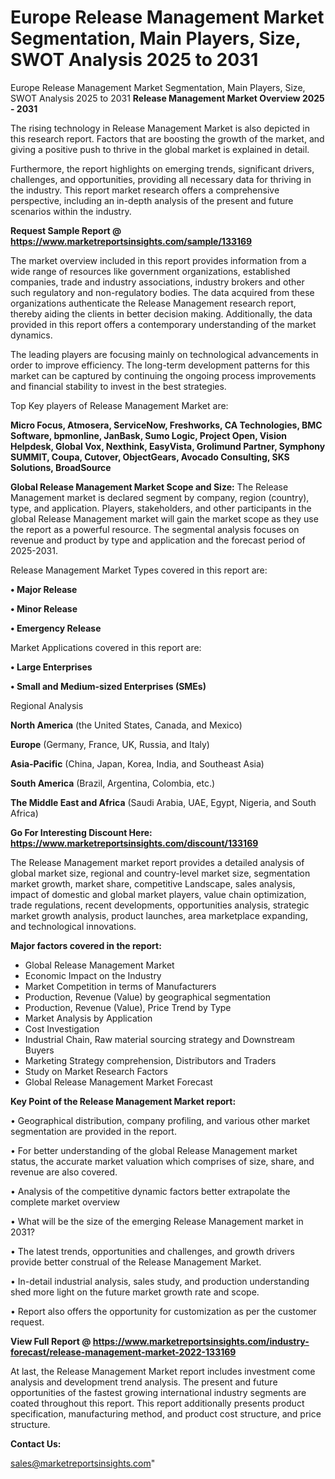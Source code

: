 # Europe Release Management Market Segmentation, Main Players, Size, SWOT Analysis 2025 to 2031
Europe Release Management Market Segmentation, Main Players, Size, SWOT Analysis 2025 to 2031
<Strong> Release Management Market Overview 2025 - 2031</strong>

The rising technology in Release Management Market is also depicted in this research report. Factors that are boosting the growth of the market, and giving a positive push to thrive in the global market is explained in detail.

Furthermore, the report highlights on emerging trends, significant drivers, challenges, and opportunities, providing all necessary data for thriving in the industry. This report market research offers a comprehensive perspective, including an in-depth analysis of the present and future scenarios within the industry.

<strong>Request Sample Report @ <a href=https://www.marketreportsinsights.com/sample/133169>https://www.marketreportsinsights.com/sample/133169</a></strong>

The market overview included in this report provides information from a wide range of resources like government organizations, established companies, trade and industry associations, industry brokers and other such regulatory and non-regulatory bodies. The data acquired from these organizations authenticate the Release Management research report, thereby aiding the clients in better decision making. Additionally, the data provided in this report offers a contemporary understanding of the market dynamics.

The leading players are focusing mainly on technological advancements in order to improve efficiency. The long-term development patterns for this market can be captured by continuing the ongoing process improvements and financial stability to invest in the best strategies.

Top Key players of Release Management Market are:

<strong>Micro Focus, Atmosera, ServiceNow, Freshworks, CA Technologies, BMC Software, bpmonline, JanBask, Sumo Logic, Project Open, Vision Helpdesk, Global Vox, Nexthink, EasyVista, Grolimund  Partner, Symphony SUMMIT, Coupa, Cutover, ObjectGears, Avocado Consulting, SKS Solutions, BroadSource</strong>

<strong><b>Global Release Management Market Scope and Size:</b></strong>
The Release Management market is declared segment by company, region (country), type, and application. Players, stakeholders, and other participants in the global Release Management market will gain the market scope as they use the report as a powerful resource. The segmental analysis focuses on revenue and product by type and application and the forecast period of 2025-2031.

Release Management Market Types covered in this report are:

<strong>• Major Release

• Minor Release

• Emergency Release</strong>

Market Applications covered in this report are:

<strong>• Large Enterprises

• Small and Medium-sized Enterprises (SMEs)</strong> 

Regional Analysis

<strong>North America</strong> (the United States, Canada, and Mexico)

<strong>Europe</strong> (Germany, France, UK, Russia, and Italy)

<strong>Asia-Pacific</strong> (China, Japan, Korea, India, and Southeast Asia)

<strong>South America</strong> (Brazil, Argentina, Colombia, etc.)

<strong>The Middle East and Africa</strong> (Saudi Arabia, UAE, Egypt, Nigeria, and South Africa)

<strong>Go For Interesting Discount Here: <a href=https://www.marketreportsinsights.com/discount/133169>https://www.marketreportsinsights.com/discount/133169</a></strong>

The Release Management market report provides a detailed analysis of global market size, regional and country-level market size, segmentation market growth, market share, competitive Landscape, sales analysis, impact of domestic and global market players, value chain optimization, trade regulations, recent developments, opportunities analysis, strategic market growth analysis, product launches, area marketplace expanding, and technological innovations.

<strong><b>Major factors covered in the report:</b></strong>
<ul>
  <li>Global Release Management Market </li>
  <li>Economic Impact on the Industry</li>
  <li>Market Competition in terms of Manufacturers</li>
  <li>Production, Revenue (Value) by geographical segmentation</li>
  <li>Production, Revenue (Value), Price Trend by Type</li>
  <li>Market Analysis by Application</li>
  <li>Cost Investigation</li>
  <li>Industrial Chain, Raw material sourcing strategy and Downstream Buyers</li>
  <li>Marketing Strategy comprehension, Distributors and Traders</li>
  <li>Study on Market Research Factors</li>
  <li>Global Release Management Market Forecast</li>
</ul>

<strong><b>Key Point of the Release Management Market report:</b></strong>

• Geographical distribution, company profiling, and various other market segmentation are provided in the report.

• For better understanding of the global Release Management market status, the accurate market valuation which comprises of size, share, and revenue are also covered.

• Analysis of the competitive dynamic factors better extrapolate the complete market overview

• What will be the size of the emerging Release Management market in 2031?

• The latest trends, opportunities and challenges, and growth drivers provide better construal of the Release Management Market.

• In-detail industrial analysis, sales study, and production understanding shed more light on the future market growth rate and scope.

• Report also offers the opportunity for customization as per the customer request.

<strong><b>View Full Report @ <a href=https://www.marketreportsinsights.com/industry-forecast/release-management-market-2022-133169>https://www.marketreportsinsights.com/industry-forecast/release-management-market-2022-133169</a></b></strong>


At last, the Release Management Market report includes investment come analysis and development trend analysis. The present and future opportunities of the fastest growing international industry segments are coated throughout this report. This report additionally presents product specification, manufacturing method, and product cost structure, and price structure.

<strong>Contact Us:</strong>

sales@marketreportsinsights.com"
